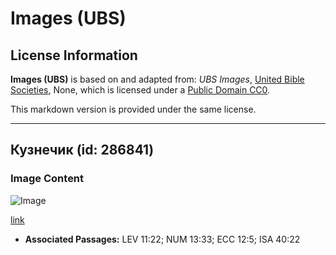 # Images (UBS)

## License Information

**Images (UBS)** is based on and adapted from: _UBS Images_, [United Bible Societies](https://unitedbiblesocieties.org/), None, which is licensed under a [Public Domain CC0](https://creativecommons.org/public-domain/cc0/).

This markdown version is provided under the same license.



--------------------------------

## Кузнечик (id: 286841)

### Image Content

![Image](https://cdn.aquifer.bible/aquifer-content/resources/Media/WEB-0274_grasshopper.jpg)

[link](https://cdn.aquifer.bible/aquifer-content/resources/Media/WEB-0274_grasshopper.jpg)

* **Associated Passages:** LEV 11:22; NUM 13:33; ECC 12:5; ISA 40:22

